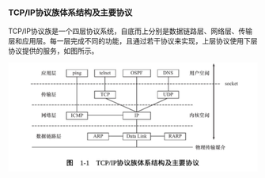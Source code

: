 ### TCP/IP协议族体系结构及主要协议

TCP/IP协议族是一个四层协议系统，自底而上分别是数据链路层、网络层、传输层和应用层。每一层完成不同的功能，且通过若干协议来实现，上层协议使用下层协议提供的服务，如图所示。

![这是图片](./image/截屏2024-06-20%2011.33.45.png "TCP/IP协议族体系结构及主要协议")





